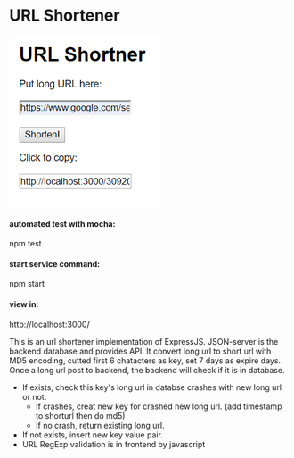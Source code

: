 # URL Shortener

![Alt text](/screenshot.png "screenshot")

#### automated test with mocha:

npm test

#### start service command:

npm start

#### view in:

http://localhost:3000/

This is an url shortener implementation of ExpressJS.
JSON-server is the backend database and provides API.
It convert long url to short url with MD5 encoding, cutted first 6 chatacters as key, set 7 days as expire days.  
Once a long url post to backend, the backend will check if it is in database.

- If exists, check this key's long url in databse crashes with new long url or not.
  - If crashes, creat new key for crashed new long url. (add timestamp to shorturl then do md5)
  - If no crash, return existing long url.
- If not exists, insert new key value pair.
- URL RegExp validation is in frontend by javascript

